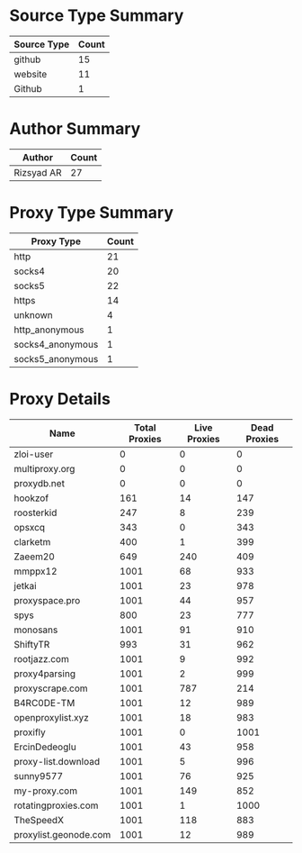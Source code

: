 # Source Type Summary

| Source Type | Count |
|-------------|-------|
| github | 15 |
| website | 11 |
| Github | 1 |


# Author Summary

| Author | Count |
|--------|-------|
| Rizsyad AR | 27 |


# Proxy Type Summary

| Proxy Type | Count |
|------------|-------|
| http | 21 |
| socks4 | 20 |
| socks5 | 22 |
| https | 14 |
| unknown | 4 |
| http_anonymous | 1 |
| socks4_anonymous | 1 |
| socks5_anonymous | 1 |


# Proxy Details

| Name | Total Proxies | Live Proxies | Dead Proxies |
|------|---------------|--------------|---------------|
| zloi-user | 0 | 0 | 0 |
| multiproxy.org | 0 | 0 | 0 |
| proxydb.net | 0 | 0 | 0 |
| hookzof | 161 | 14 | 147 |
| roosterkid | 247 | 8 | 239 |
| opsxcq | 343 | 0 | 343 |
| clarketm | 400 | 1 | 399 |
| Zaeem20 | 649 | 240 | 409 |
| mmppx12 | 1001 | 68 | 933 |
| jetkai | 1001 | 23 | 978 |
| proxyspace.pro | 1001 | 44 | 957 |
| spys | 800 | 23 | 777 |
| monosans | 1001 | 91 | 910 |
| ShiftyTR | 993 | 31 | 962 |
| rootjazz.com | 1001 | 9 | 992 |
| proxy4parsing | 1001 | 2 | 999 |
| proxyscrape.com | 1001 | 787 | 214 |
| B4RC0DE-TM | 1001 | 12 | 989 |
| openproxylist.xyz | 1001 | 18 | 983 |
| proxifly | 1001 | 0 | 1001 |
| ErcinDedeoglu | 1001 | 43 | 958 |
| proxy-list.download | 1001 | 5 | 996 |
| sunny9577 | 1001 | 76 | 925 |
| my-proxy.com | 1001 | 149 | 852 |
| rotatingproxies.com | 1001 | 1 | 1000 |
| TheSpeedX | 1001 | 118 | 883 |
| proxylist.geonode.com | 1001 | 12 | 989 |
